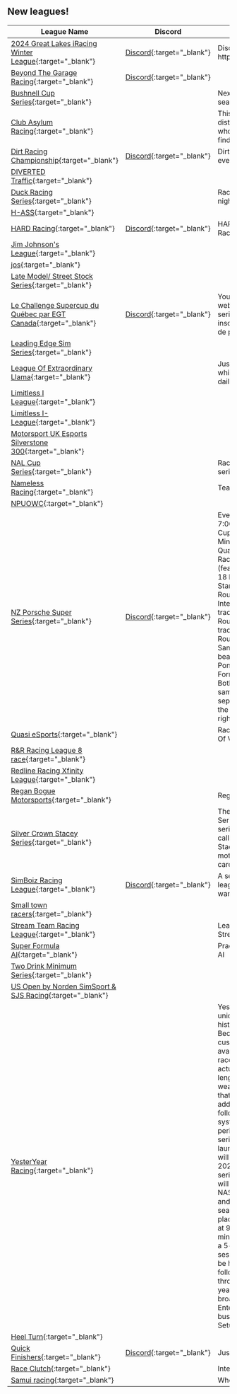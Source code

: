 ## New leagues!

| League Name | Discord | About |
|--------------------------------------------------------------------------------------------------------------------------------------------|---------------------------------------------------------------|-----------------------------------------------------------------------------------------------------------------------------------------------------------------------------------------------------------------------------------------------------------------------------------------------------------------------------------------------------------------------------------------------------------------------------------------------------------------------------------------------------------------------------------------------------------------------------------------------------------------------------------------------------------------------------------------------------------------------------------------------------------------------------------------------------------------------------------------------------------------------------------------------------------------------------------------------------------------------------------------------|
|[2024 Great Lakes iRacing Winter League](https://members.iracing.com/membersite/member/LeagueView.do?league=10506){:target="_blank"} |[Discord](https://discord.gg/tEwg3fCX){:target="_blank"} |Discord: https://discord\.gg/tEwg3fCX |
|[Beyond The Garage Racing](https://members.iracing.com/membersite/member/LeagueView.do?league=10505){:target="_blank"} |[Discord](https://discord.gg/beyondthegarage){:target="_blank"} | |
|[Bushnell Cup Series](https://members.iracing.com/membersite/member/LeagueView.do?league=10494){:target="_blank"} | |Next gen cars, 20 track season |
|[Club Asylum Racing](https://members.iracing.com/membersite/member/LeagueView.do?league=10520){:target="_blank"} | |This is a league for distinguished gentlemen who enjoy \*\*\* around and finding out\. |
|[Dirt Racing Championship](https://members.iracing.com/membersite/member/LeagueView.do?league=10508){:target="_blank"} |[Discord](https://discord.gg/Xgupqk4r7D){:target="_blank"} |Dirt league with many events \(FR/EN\) |
|[DIVERTED Traffic](https://members.iracing.com/membersite/member/LeagueView.do?league=10522){:target="_blank"} | | |
|[Duck Racing Series](https://members.iracing.com/membersite/member/LeagueView.do?league=10517){:target="_blank"} | |Races will be Saturday nights\. no entry fee required |
|[H\-ASS](https://members.iracing.com/membersite/member/LeagueView.do?league=10521){:target="_blank"} | | |
|[HARD Racing](https://members.iracing.com/membersite/member/LeagueView.do?league=10512){:target="_blank"} |[Discord](https://discord.gg/hardracing){:target="_blank"} |HARD Racing\. League Racing\. |
|[Jim Johnson's League](https://members.iracing.com/membersite/member/LeagueView.do?league=10507){:target="_blank"} | | |
|[jos](https://members.iracing.com/membersite/member/LeagueView.do?league=10499){:target="_blank"} | | |
|[Late Model/ Street Stock Series](https://members.iracing.com/membersite/member/LeagueView.do?league=10523){:target="_blank"} | | |
|[Le Challenge Supercup du Québec par EGT Canada](https://members.iracing.com/membersite/member/LeagueView.do?league=10487){:target="_blank"} |[Discord](https://discord.gg/egtcanada){:target="_blank"} |You need to register on website before joining this series\.  Vous devez vous inscrire sur le siteweb avant de pouvoir joindre la série\. |
|[Leading Edge Sim Series](https://members.iracing.com/membersite/member/LeagueView.do?league=10504){:target="_blank"} | | |
|[League Of Extraordinary Llama](https://members.iracing.com/membersite/member/LeagueView.do?league=10502){:target="_blank"} | |Just here to have some fun while not grinding at the daily job\. |
|[Limitless I League](https://members.iracing.com/membersite/member/LeagueView.do?league=10514){:target="_blank"} | | |
|[Limitless I\-League](https://members.iracing.com/membersite/member/LeagueView.do?league=10515){:target="_blank"} | | |
|[Motorsport UK Esports Silverstone 300](https://members.iracing.com/membersite/member/LeagueView.do?league=10509){:target="_blank"} | | |
|[NAL Cup Series](https://members.iracing.com/membersite/member/LeagueView.do?league=10513){:target="_blank"} | |Racing in the Nascar Cup series against the best\! |
|[Nameless Racing](https://members.iracing.com/membersite/member/LeagueView.do?league=10519){:target="_blank"} | |Team based Racing League |
|[NPUOWC](https://members.iracing.com/membersite/member/LeagueView.do?league=10493){:target="_blank"} | | |
|[NZ Porsche Super Series](https://members.iracing.com/membersite/member/LeagueView.do?league=10516){:target="_blank"} |[Discord](https://discord.gg/mv9sS6qrYN){:target="_blank"} |Every Wednesday Night at 7:00pm Cars Porsche 992 Cup Porsche 991 Cup 45 Minutes Practice 15 minutes Qualifying Race 1, 12 laps Race 2\. 12 laps Race 3 \(feature\) TOP 10 Reverse 18 laps Compulsory Pit stop Starts on the 3rd of January Round 1 Virgina International raceway\(free track\) Round 2 Bathurst Round 3 Oulton Park\(Free track\) Round 4 Winton Round 5 Monza Round 6 Sandown Round 7 Long beach Round 8 Summit Ponit\(Free track\) Google Form is in the ⁠series\-info Both cars are running in the same race but there will be separate championships for the 992 and 991 and a out right winner of both series |
|[Quasi eSports](https://members.iracing.com/membersite/member/LeagueView.do?league=10491){:target="_blank"} | |Racing League For A Variety Of Vehicles And Formats |
|[R&R Racing League 8 race](https://members.iracing.com/membersite/member/LeagueView.do?league=10500){:target="_blank"} | | |
|[Redline Racing Xfinity League](https://members.iracing.com/membersite/member/LeagueView.do?league=10495){:target="_blank"} | | |
|[Regan Bogue Motorsports](https://members.iracing.com/membersite/member/LeagueView.do?league=10497){:target="_blank"} | |Regan Bogue Motorsports |
|[Silver Crown Stacey Series](https://members.iracing.com/membersite/member/LeagueView.do?league=10489){:target="_blank"} | |The Silver Crown Stacey Series is 10 week long series just for fun\. Why Is called the Silver Crown Stacey Series ? I Love my mother and i used her credit card for the league fee\. |
|[SimBoiz Racing League](https://members.iracing.com/membersite/member/LeagueView.do?league=10492){:target="_blank"} |[Discord](https://discord.gg/4ndRZhaCTN){:target="_blank"} |A semi\-casual racing league made for people who want to have fun |
|[Small town racers](https://members.iracing.com/membersite/member/LeagueView.do?league=10501){:target="_blank"} | | |
|[Stream Team Racing League](https://members.iracing.com/membersite/member/LeagueView.do?league=10488){:target="_blank"} | |League specifically for Streamers\. |
|[Super Formula AI](https://members.iracing.com/membersite/member/LeagueView.do?league=10496){:target="_blank"} | |Practice for the SF against AI |
|[Two Drink Minimum Series](https://members.iracing.com/membersite/member/LeagueView.do?league=10510){:target="_blank"} | | |
|[US Open by Norden SimSport & SJS Racing](https://members.iracing.com/membersite/member/LeagueView.do?league=10486){:target="_blank"} | | |
|[YesterYear Racing](https://members.iracing.com/membersite/member/LeagueView.do?league=10518){:target="_blank"} | |YesterYear Racing is a unique League that ties history to present day\. Because of the many customizable parameters available in iRacing, each race is set up based on an actual historic race\. Race length, time of day, and weather all mirror the race that took place in history\. In addition, YesterYear Racing follows the rules and point system in effect during the period in which the historic series took place\.   The launch of YesterYear Racing will take place in March 2024 and include only one series\. The inaugural series will be based on the 1990 NASCAR Whelen Modified and S\.M\.A\.R\.T\. Modified seasons\. Races will take place on Tuesday evenings at 9:00pm EST after a 55\-minute practice session and a 5\-minute qualifying session\. The first race will be held on March 12, 2024, followed by 14 races throughout the calendar year 2024\. All races will be broadcast live by Maconi Entertainment, a line of business within Maconi Setup Shop LLC\. |
|[Heel Turn](https://members.iracing.com/membersite/member/LeagueView.do?league=10503){:target="_blank"} | | |
|[Quick Finishers](https://members.iracing.com/membersite/member/LeagueView.do?league=10498){:target="_blank"} |[Discord](https://discord.gg/kfx8dENE){:target="_blank"} |Just having fun\! |
|[Race Clutch](https://members.iracing.com/membersite/member/LeagueView.do?league=10511){:target="_blank"} | |Internal League for RC |
|[Samui racing](https://members.iracing.com/membersite/member/LeagueView.do?league=10490){:target="_blank"} | |Who is the king of island |

